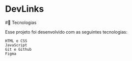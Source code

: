 # DevLinks

#🚀 Tecnologias

Esse projeto foi desenvolvido com as seguintes tecnologias:

    HTML e CSS
    JavaScript
    Git e Github
    Figma
